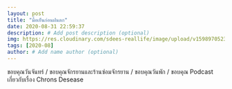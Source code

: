```yaml
---
layout: post
title: "มื้อเย็นก่อนฝนตก"
date: 2020-08-31 22:59:37
description: # Add post description (optional)
img: https://res.cloudinary.com/sdees-reallife/image/upload/v1598970523/1452388114740.jpg # Add image post (optional)
tags: [2020-08]
author: # Add name author (optional)
---
```

ขอบคุณวันจันทร์ / ขอบคุณจักรยานและร้านซ่อมจักรยาน / ขอบคุณวันพัก / ขอบคุณ Podcast เกี่ยวกับเรื่อง Chrons Desease

<i class="fa fa-child" style="color:plum"></i>
